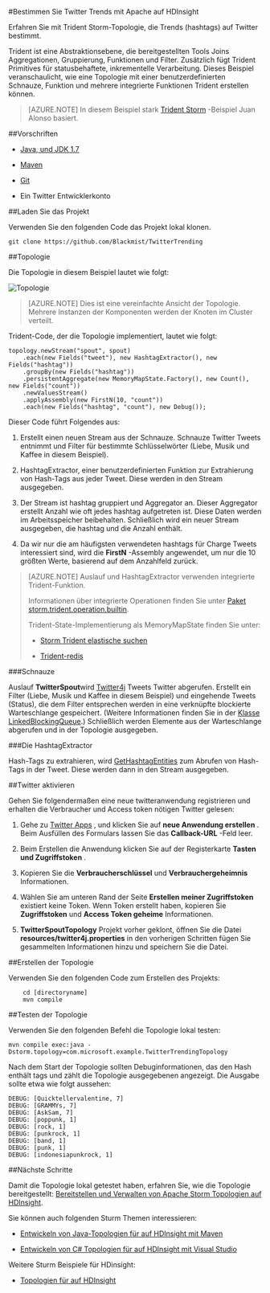 <properties
   pageTitle="Twitter Trends mit Apache auf HDInsight | Microsoft Azure"
   description="Erfahren Sie mit Trident Apache Storm-Topologie, die Trends auf Twitter basierend auf Hashtags bestimmt."
   services="hdinsight"
   documentationCenter=""
   authors="Blackmist"
   manager="jhubbard"
   editor="cgronlun"
    tags="azure-portal"/>

<tags
   ms.service="hdinsight"
   ms.devlang="java"
   ms.topic="article"
   ms.tgt_pltfrm="na"
   ms.workload="big-data"
   ms.date="09/27/2016"
   ms.author="larryfr"/>

#<a name="determine-twitter-trending-topics-with-apache-storm-on-hdinsight"></a>Bestimmen Sie Twitter Trends mit Apache auf HDInsight

Erfahren Sie mit Trident Storm-Topologie, die Trends (hashtags) auf Twitter bestimmt.

Trident ist eine Abstraktionsebene, die bereitgestellten Tools Joins Aggregationen, Gruppierung, Funktionen und Filter. Zusätzlich fügt Trident Primitives für statusbehaftete, inkrementelle Verarbeitung. Dieses Beispiel veranschaulicht, wie eine Topologie mit einer benutzerdefinierten Schnauze, Funktion und mehrere integrierte Funktionen Trident erstellen können.

> [AZURE.NOTE] In diesem Beispiel stark [Trident Storm](https://github.com/jalonsoramos/trident-storm) -Beispiel Juan Alonso basiert.

##<a name="requirements"></a>Vorschriften

* <a href="http://www.oracle.com/technetwork/java/javase/downloads/index.html" target="_blank">Java, und JDK 1.7</a>

* <a href="http://maven.apache.org/what-is-maven.html" target="_blank">Maven</a>

* <a href="http://git-scm.com/" target="_blank">Git</a>

* Ein Twitter Entwicklerkonto

##<a name="download-the-project"></a>Laden Sie das Projekt

Verwenden Sie den folgenden Code das Projekt lokal klonen.

    git clone https://github.com/Blackmist/TwitterTrending

##<a name="topology"></a>Topologie

Die Topologie in diesem Beispiel lautet wie folgt:

![Topologie](./media/hdinsight-storm-twitter-trending/trident.png)

> [AZURE.NOTE] Dies ist eine vereinfachte Ansicht der Topologie. Mehrere Instanzen der Komponenten werden der Knoten im Cluster verteilt.

Trident-Code, der die Topologie implementiert, lautet wie folgt:

    topology.newStream("spout", spout)
        .each(new Fields("tweet"), new HashtagExtractor(), new Fields("hashtag"))
        .groupBy(new Fields("hashtag"))
        .persistentAggregate(new MemoryMapState.Factory(), new Count(), new Fields("count"))
        .newValuesStream()
        .applyAssembly(new FirstN(10, "count"))
        .each(new Fields("hashtag", "count"), new Debug());

Dieser Code führt Folgendes aus:

1. Erstellt einen neuen Stream aus der Schnauze. Schnauze Twitter Tweets entnimmt und Filter für bestimmte Schlüsselwörter (Liebe, Musik und Kaffee in diesem Beispiel).

2. HashtagExtractor, einer benutzerdefinierten Funktion zur Extrahierung von Hash-Tags aus jeder Tweet. Diese werden in den Stream ausgegeben.

3. Der Stream ist hashtag gruppiert und Aggregator an. Dieser Aggregator erstellt Anzahl wie oft jedes hashtag aufgetreten ist. Diese Daten werden im Arbeitsspeicher beibehalten. Schließlich wird ein neuer Stream ausgegeben, die hashtag und die Anzahl enthält.

4. Da wir nur die am häufigsten verwendeten hashtags für Charge Tweets interessiert sind, wird die **FirstN** -Assembly angewendet, um nur die 10 größten Werte, basierend auf dem Anzahlfeld zurück.

> [AZURE.NOTE] Auslauf und HashtagExtractor verwenden integrierte Trident-Funktion.
>
> Informationen über integrierte Operationen finden Sie unter <a href="https://storm.apache.org/apidocs/storm/trident/operation/builtin/package-summary.html" target="_blank">Paket storm.trident.operation.builtin</a>.
>
> Trident-State-Implementierung als MemoryMapState finden Sie unter:
>
> * <a href="https://github.com/fhussonnois/storm-trident-elasticsearch" target="_blank">Storm Trident elastische suchen</a>
>
> * <a href="https://github.com/kstyrc/trident-redis" target="_blank">Trident-redis</a>

###<a name="the-spout"></a>Schnauze

Auslauf **TwitterSpout**wird <a href="http://twitter4j.org/en/" target="_blank">Twitter4j</a> Tweets Twitter abgerufen. Erstellt ein Filter (Liebe, Musik und Kaffee in diesem Beispiel) und eingehende Tweets (Status), die dem Filter entsprechen werden in eine verknüpfte blockierte Warteschlange gespeichert. (Weitere Informationen finden Sie in der <a href="http://docs.oracle.com/javase/7/docs/api/java/util/concurrent/LinkedBlockingQueue.html" target="_blank">Klasse LinkedBlockingQueue</a>.) Schließlich werden Elemente aus der Warteschlange abgerufen und in der Topologie ausgegeben.

###<a name="the-hashtagextractor"></a>Die HashtagExtractor

Hash-Tags zu extrahieren, wird <a href="http://twitter4j.org/javadoc/twitter4j/EntitySupport.html#getHashtagEntities--" target="_blank">GetHashtagEntities</a> zum Abrufen von Hash-Tags in der Tweet. Diese werden dann in den Stream ausgegeben.

##<a name="enable-twitter"></a>Twitter aktivieren

Gehen Sie folgendermaßen eine neue twitteranwendung registrieren und erhalten die Verbraucher und Access token nötigen Twitter gelesen:

1. Gehe zu <a href="https://apps.twitter.com" target="_blank">Twitter Apps</a> , und klicken Sie auf **neue Anwendung erstellen** . Beim Ausfüllen des Formulars lassen Sie das **Callback-URL** -Feld leer.

2. Beim Erstellen die Anwendung klicken Sie auf der Registerkarte **Tasten und Zugriffstoken** .

3. Kopieren Sie die **Verbraucherschlüssel** und **Verbrauchergeheimnis** Informationen.

4. Wählen Sie am unteren Rand der Seite **Erstellen meiner Zugriffstoken** existiert keine Token. Wenn Token erstellt haben, kopieren Sie **Zugriffstoken** und **Access Token geheime** Informationen.

5. **TwitterSpoutTopology** Projekt vorher geklont, öffnen Sie die Datei **resources/twitter4j.properties** in den vorherigen Schritten fügen Sie gesammelten Informationen hinzu und speichern Sie die Datei.

##<a name="build-the-topology"></a>Erstellen der Topologie

Verwenden Sie den folgenden Code zum Erstellen des Projekts:

        cd [directoryname]
        mvn compile

##<a name="test-the-topology"></a>Testen der Topologie

Verwenden Sie den folgenden Befehl die Topologie lokal testen:

    mvn compile exec:java -Dstorm.topology=com.microsoft.example.TwitterTrendingTopology

Nach dem Start der Topologie sollten Debuginformationen, das den Hash enthält tags und zählt die Topologie ausgegebenen angezeigt. Die Ausgabe sollte etwa wie folgt aussehen:

    DEBUG: [Quicktellervalentine, 7]
    DEBUG: [GRAMMYs, 7]
    DEBUG: [AskSam, 7]
    DEBUG: [poppunk, 1]
    DEBUG: [rock, 1]
    DEBUG: [punkrock, 1]
    DEBUG: [band, 1]
    DEBUG: [punk, 1]
    DEBUG: [indonesiapunkrock, 1]

##<a name="next-steps"></a>Nächste Schritte

Damit die Topologie lokal getestet haben, erfahren Sie, wie die Topologie bereitgestellt: [Bereitstellen und Verwalten von Apache Storm Topologien auf HDInsight](hdinsight-storm-deploy-monitor-topology.md).

Sie können auch folgenden Sturm Themen interessieren:

* [Entwickeln von Java-Topologien für auf HDInsight mit Maven](hdinsight-storm-develop-java-topology.md)

* [Entwickeln von C# Topologien für auf HDInsight mit Visual Studio](hdinsight-storm-develop-csharp-visual-studio-topology.md)

Weitere Sturm Beispiele für HDinsight:

* [Topologien für auf HDInsight](hdinsight-storm-example-topology.md)

